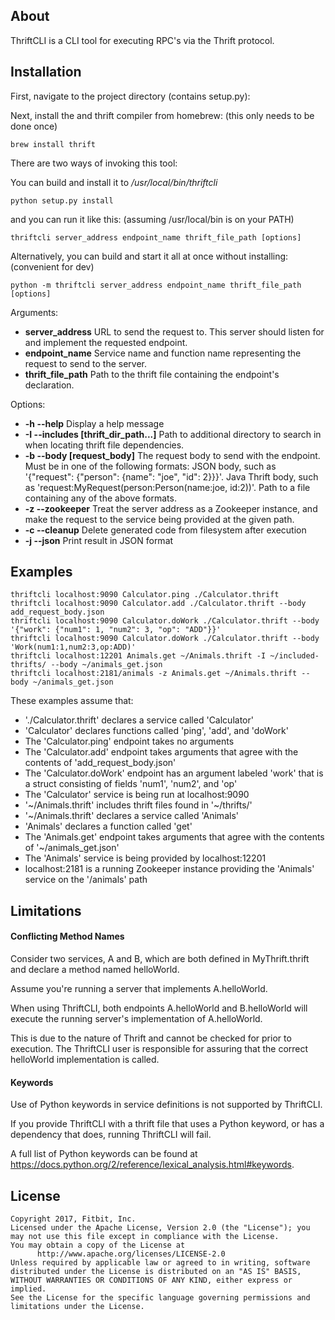## About

ThriftCLI is a CLI tool for executing RPC's via the Thrift protocol.

## Installation

First, navigate to the project directory (contains setup.py):

Next, install the and thrift compiler from homebrew: (this only needs to be done once)
```
brew install thrift
```

There are two ways of invoking this tool:

You can build and install it to */usr/local/bin/thriftcli*

```
python setup.py install
```
and you can run it like this: (assuming /usr/local/bin is on your PATH)
```
thriftcli server_address endpoint_name thrift_file_path [options]
```

Alternatively, you can build and start it all at once without installing: (convenient for dev)

```buildoutcfg
python -m thriftcli server_address endpoint_name thrift_file_path [options]
```

Arguments:
- **server_address**       URL to send the request to. This server should listen for and implement the requested endpoint.
- **endpoint_name**        Service name and function name representing the request to send to the server.
- **thrift_file_path**     Path to the thrift file containing the endpoint\'s declaration.

Options:
- **-h --help**            Display a help message
- **-I --includes [thrift_dir_path...]**
                           Path to additional directory to search in when locating thrift file dependencies.
- **-b --body [request_body]**
                           The request body to send with the endpoint.
                           Must be in one of the following formats:
                            JSON body, such as '{"request": {"person": {name": "joe", "id": 2}}}'.
                            Java Thrift body, such as 'request:MyRequest(person:Person(name:joe, id:2))'.
                            Path to a file containing any of the above formats.
- **-z --zookeeper**       Treat the server address as a Zookeeper instance, and make the request to the service being provided at the given path.
- **-c --cleanup**         Delete generated code from filesystem after execution
- **-j --json**            Print result in JSON format

## Examples

```
thriftcli localhost:9090 Calculator.ping ./Calculator.thrift
thriftcli localhost:9090 Calculator.add ./Calculator.thrift --body add_request_body.json
thriftcli localhost:9090 Calculator.doWork ./Calculator.thrift --body '{"work": {"num1": 1, "num2": 3, "op": "ADD"}}'
thriftcli localhost:9090 Calculator.doWork ./Calculator.thrift --body 'Work(num1:1,num2:3,op:ADD)'
thriftcli localhost:12201 Animals.get ~/Animals.thrift -I ~/included-thrifts/ --body ~/animals_get.json
thriftcli localhost:2181/animals -z Animals.get ~/Animals.thrift --body ~/animals_get.json
```

These examples assume that:

- './Calculator.thrift' declares a service called 'Calculator'
- 'Calculator' declares functions called 'ping', 'add', and 'doWork'
- The 'Calculator.ping' endpoint takes no arguments
- The 'Calculator.add' endpoint takes arguments that agree with the contents of 'add_request_body.json'
- The 'Calculator.doWork' endpoint has an argument labeled 'work' that is a struct consisting of fields 'num1', 'num2', and 'op'
- The 'Calculator' service is being run at localhost:9090
- '~/Animals.thrift' includes thrift files found in '~/thrifts/'
- '~/Animals.thrift' declares a service called 'Animals'
- 'Animals' declares a function called 'get'
- The 'Animals.get' endpoint takes arguments that agree with the contents of '~/animals_get.json'
- The 'Animals' service is being provided by localhost:12201
- localhost:2181 is a running Zookeeper instance providing the 'Animals' service on the '/animals' path

## Limitations

#### Conflicting Method Names

Consider two services, A and B, which are both defined in MyThrift.thrift and declare a method named helloWorld.

Assume you're running a server that implements A.helloWorld.

When using ThriftCLI, both endpoints A.helloWorld and B.helloWorld will execute the running server's implementation of A.helloWorld.

This is due to the nature of Thrift and cannot be checked for prior to execution. The ThriftCLI user is responsible for assuring that the correct helloWorld implementation is called.

#### Keywords

Use of Python keywords in service definitions is not supported by ThriftCLI.

If you provide ThriftCLI with a thrift file that uses a Python keyword, or has a dependency that does, running ThriftCLI will fail.

A full list of Python keywords can be found at https://docs.python.org/2/reference/lexical_analysis.html#keywords.

## License

    Copyright 2017, Fitbit, Inc.
    Licensed under the Apache License, Version 2.0 (the "License"); you 
    may not use this file except in compliance with the License.
    You may obtain a copy of the License at
          http://www.apache.org/licenses/LICENSE-2.0
    Unless required by applicable law or agreed to in writing, software 
    distributed under the License is distributed on an "AS IS" BASIS, 
    WITHOUT WARRANTIES OR CONDITIONS OF ANY KIND, either express or implied.
    See the License for the specific language governing permissions and 
    limitations under the License.
